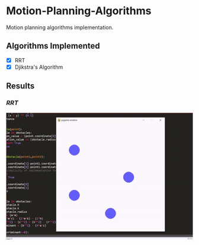 # Motion-Planning-Algorithms
Motion planning algorithms implementation.

## Algorithms Implemented

- [x] RRT
- [x] Djikstra's Algorithm

## Results

### *RRT*  
![rrt](https://github.com/Aditya-Sangamnerkar/Motion-Planning-Algorithms/blob/main/Results/rrt.gif)

